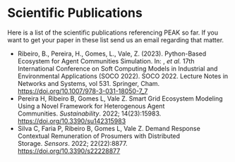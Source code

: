 # Scientific Publications

Here is a list of the scientific publications referencing PEAK so far. If you want to get your paper in these list send us an email regarding that matter.

- Ribeiro, B., Pereira, H., Gomes, L., Vale, Z. (2023). Python-Based Ecosystem for Agent Communities Simulation. In: , _et al._ 17th International Conference on Soft Computing Models in Industrial and Environmental Applications (SOCO 2022). SOCO 2022. Lecture Notes in Networks and Systems, vol 531. Springer, Cham. https://doi.org/10.1007/978-3-031-18050-7_7
- Pereira H, Ribeiro B, Gomes L, Vale Z. Smart Grid Ecosystem Modeling Using a Novel Framework for Heterogenous Agent Communities. _Sustainability_. 2022; 14(23):15983. https://doi.org/10.3390/su142315983
- Silva C, Faria P, Ribeiro B, Gomes L, Vale Z. Demand Response Contextual Remuneration of Prosumers with Distributed Storage. _Sensors_. 2022; 22(22):8877. https://doi.org/10.3390/s22228877